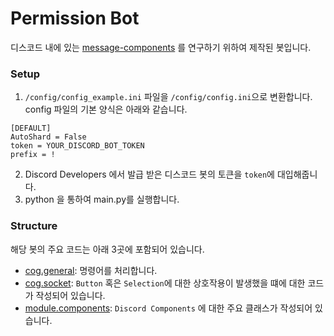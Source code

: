 # Permission Bot
디스코드 내에 있는 [message-components](https://discord.com/developers/docs/interactions/message-components) 를 연구하기 위하여 제작된 봇입니다.

### Setup
1. `/config/config_example.ini` 파일을 `/config/config.ini`으로 변환합니다.
config 파일의 기본 양식은 아래와 같습니다.
```editorconfig
[DEFAULT]
AutoShard = False
token = YOUR_DISCORD_BOT_TOKEN
prefix = !
```
2. Discord Developers 에서 발급 받은 디스코드 봇의 토큰을 `token`에 대입해줍니다.
3. python 을 통하여 main.py를 실행합니다.

### Structure
해당 봇의 주요 코드는 아래 3곳에 포함되어 있습니다.
* [cog.general](cogs/general.py): 명령어를 처리합니다.
* [cog.socket](cogs/general.py): `Button` 혹은 `Selection`에 대한 상호작용이 발생했을 떄에 대한 코드가 작성되어 있습니다.
* [module.components](module/components.py): `Discord Components` 에 대한 주요 클래스가 작성되어 있습니다.